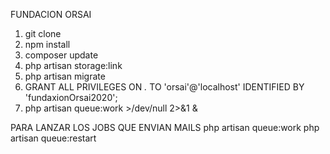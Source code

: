 FUNDACION ORSAI

1. git clone
2. npm install
3. composer update
4. php artisan storage:link
5. php artisan migrate
6. GRANT ALL PRIVILEGES ON *.* TO 'orsai'@'localhost' IDENTIFIED BY 'fundaxionOrsai2020';
5. php artisan queue:work >/dev/null 2>&1 &

PARA LANZAR LOS JOBS QUE ENVIAN MAILS
php artisan queue:work
php artisan queue:restart
